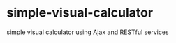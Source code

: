 simple-visual-calculator
========================

simple visual calculator using Ajax and RESTful services

